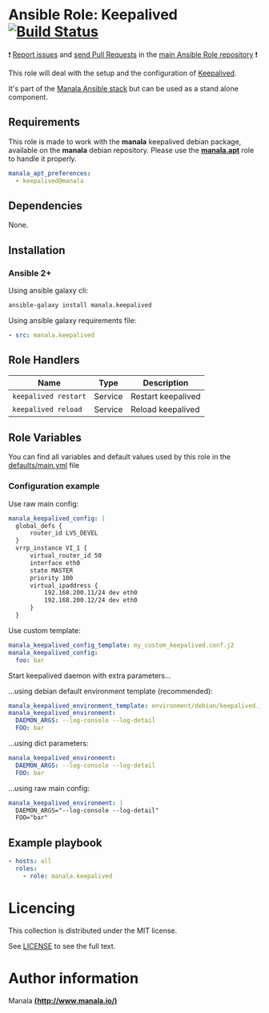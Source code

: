 # Ansible Role: Keepalived [![Build Status](https://travis-ci.org/manala/ansible-role-keepalived.svg?branch=master)](https://travis-ci.org/manala/ansible-role-keepalived)

:exclamation: [Report issues](https://github.com/manala/ansible-roles/issues) and [send Pull Requests](https://github.com/manala/ansible-roles/pulls) in the [main Ansible Role repository](https://github.com/manala/ansible-roles) :exclamation:

This role will deal with the setup and the configuration of [Keepalived](http://www.keepalived.org/).

It's part of the [Manala Ansible stack](http://www.manala.io) but can be used as a stand alone component.

## Requirements

This role is made to work with the __manala__ keepalived debian package, available on the __manala__ debian repository. Please use the [**manala.apt**](https://galaxy.ansible.com/manala/apt/) role to handle it properly.

```yaml
manala_apt_preferences:
  - keepalived@manala
```

## Dependencies

None.

## Installation

### Ansible 2+

Using ansible galaxy cli:

```bash
ansible-galaxy install manala.keepalived
```

Using ansible galaxy requirements file:

```yaml
- src: manala.keepalived
```

## Role Handlers

| Name                 | Type    | Description            |
| -------------------- | ------- | ---------------------- |
| `keepalived restart` | Service | Restart keepalived     |
| `keepalived reload`  | Service | Reload keepalived      |

## Role Variables

You can find all variables and default values used by this role in the [defaults/main.yml](./defaults/main.yml) file

### Configuration example

Use raw main config:
```yaml
manala_keepalived_config: |
  global_defs {
      router_id LVS_DEVEL
  }
  vrrp_instance VI_1 {
      virtual_router_id 50
      interface eth0
      state MASTER
      priority 100
      virtual_ipaddress {
          192.168.200.11/24 dev eth0
          192.168.200.12/24 dev eth0
      }
  }
```

Use custom template:
```yaml
manala_keepalived_config_template: my_custom_keepalived.conf.j2
manala_keepalived_config:
  foo: bar
```

Start keepalived daemon with extra parameters...

...using debian default environment template (recommended):
```yaml
manala_keepalived_environment_template: environment/debian/keepalived.j2
manala_keepalived_environment:
  DAEMON_ARGS: --log-console --log-detail
  FOO: bar
```

...using dict parameters:
```yaml
manala_keepalived_environment:
  DAEMON_ARGS: --log-console --log-detail
  FOO: bar
```

...using raw main config:
```yaml
manala_keepalived_environment: |
  DAEMON_ARGS="--log-console --log-detail"
  FOO="bar"
```

## Example playbook

```yaml
- hosts: all
  roles:
    - role: manala.keepalived
```

# Licencing

This collection is distributed under the MIT license.

See [LICENSE](https://opensource.org/licenses/MIT) to see the full text.

# Author information

Manala [**(http://www.manala.io/)**](http://www.manala.io)
